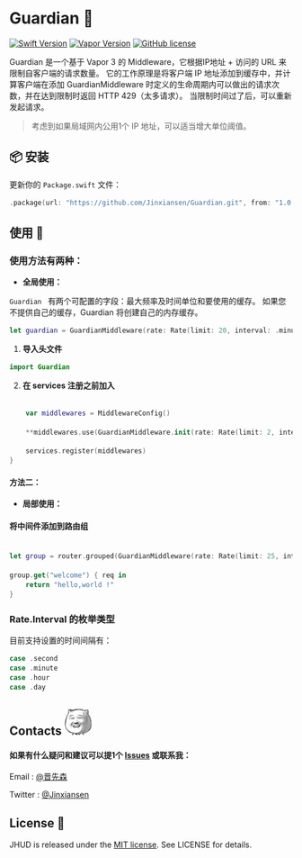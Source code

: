 
# Guardian 🦁
[![Swift Version](https://img.shields.io/badge/Swift-4-brightgreen.svg)](http://swift.org)
[![Vapor Version](https://img.shields.io/badge/Vapor-3-F6CBCA.svg)](http://vapor.codes)
[![GitHub license](https://img.shields.io/badge/license-MIT-blue.svg)](LICENSE)

Guardian 是一个基于 Vapor 3 的 Middleware，它根据IP地址 + 访问的 URL 来限制自客户端的请求数量。
它的工作原理是将客户端 IP 地址添加到缓存中，并计算客户端在添加 GuardianMiddleware 时定义的生命周期内可以做出的请求次数，并在达到限制时返回 HTTP 429（太多请求）。 当限制时间过了后，可以重新发起请求。

> 考虑到如果局域网内公用1个 IP 地址，可以适当增大单位阈值。


## 📦 安装

更新你的 `Package.swift` 文件：

```swift
.package(url: "https://github.com/Jinxiansen/Guardian.git", from: "1.0.5")
```


## 使用 🚀

### 使用方法有两种：

* **全局使用：**


`Guardian ` 有两个可配置的字段：最大频率及时间单位和要使用的缓存。
 如果您不提供自己的缓存，Guardian 将创建自己的内存缓存。

```swift
let guardian = GuardianMiddleware(rate: Rate(limit: 20, interval: .minute))

```

1. **导入头文件**

```swift
import Guardian
```

2. **在 services 注册之前加入**

```swift

	var middlewares = MiddlewareConfig() 

    **middlewares.use(GuardianMiddleware.init(rate: Rate(limit: 2, interval: .minute))) **

    services.register(middlewares)
}

```


#### 方法二：

* **局部使用：**

#### 将中间件添加到路由组

```Swift
 
let group = router.grouped(GuardianMiddleware(rate: Rate(limit: 25, interval: .minute)))

group.get("welcome") { req in
    return "hello,world !"
}
```


### Rate.Interval 的枚举类型

目前支持设置的时间间隔有：

```swift
case .second
case .minute
case .hour
case .day
```

## Contacts	![](image/zz.jpg)

#### 如果有什么疑问和建议可以提1个 [Issues](https://github.com/Jinxiansen/Guardian/issues) 或联系我：
Email : [@晋先森](hi@jinxiansen.com)

Twitter : [@Jinxiansen](https://twitter.com/jinxiansen)

## License 📄


JHUD is released under the [MIT license](LICENSE). See LICENSE for details.
